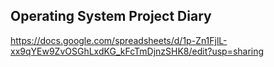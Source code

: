 ## Operating System Project Diary
https://docs.google.com/spreadsheets/d/1p-Zn1FjlL-xx9qYEw9ZvOSGhLxdKG_kFcTmDjnzSHK8/edit?usp=sharing